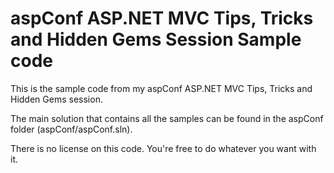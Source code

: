 aspConf ASP.NET MVC Tips, Tricks and Hidden Gems Session Sample code
=======================================================================

This is the sample code from my aspConf ASP.NET MVC Tips, Tricks and Hidden Gems session.

The main solution that contains all the samples can be found in the aspConf folder (aspConf/aspConf.sln).

There is no license on this code. You're free to do whatever you want with it.